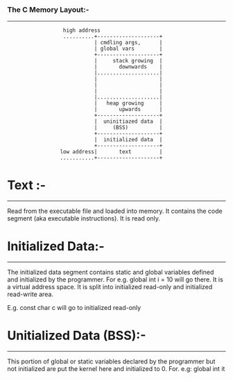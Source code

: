 ### The C Memory Layout:-
-------------------------


                      high address  
                      ..........+--------------------+
                                | cmdling args,      |
                                | global vars        |
                                +--------------------+
                                |     stack growing  |
                                |       downwards    |
                                |....................|
                                |                    |
                                |                    |
                                |                    |
                                |....................|
                                |   heap growing     |
                                |       upwards      |
                                +--------------------+
                                |  uninitiazed data  |
                                |     (BSS)          |
                                +--------------------+
                                |  initialized data  |
                                +--------------------+
                     low address|       text         |
                     ...........+--------------------+


# Text :- 
----------

Read from the executable file and loaded into memory. It contains the code segment (aka
executable instructions). It is read only.

# Initialized Data:- 
---------------------

The initialized data segment contains static and global variables defined and
initialized by the programmer. For e.g. global int i = 10 will go there.
It is a virtual address space. It is split into initialized read-only and initialized read-write
area.

E.g. const char c will go to initialized read-only


# Unitialized Data (BSS):-
---------------------------

This portion of global or static variables declared by the programmer but not initialized are put
the kernel here and initialized to 0.
For. e.g: global int it


